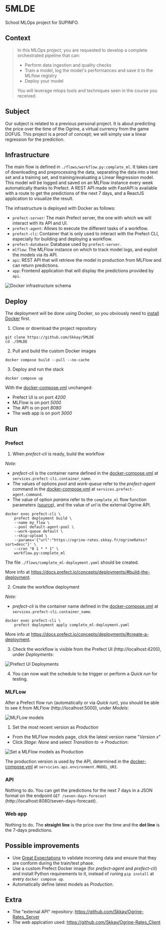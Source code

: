 # 5MLDE

School MLOps project for SUPINFO.


## Context

>In this MLOps project, you are requested to develop a complete orchestrated pipeline that can:
>- Perform data ingestion and quality checks
>- Train a model, log the model's performances and save it to the MLflow registry
>- Deploy your model
>
>You will leverage mlops tools and techniques seen in the course you received.


## Subject

Our subject is related to a previous personal project. It is about predicting the price over the time of the Ogrine, a virtual currency from the game DOFUS. This project is a proof of concept; we will simply use a linear regression for the prediction.


## Infrastructure

The main flow is defined in `./flows/workflow.py:complete_ml`. It takes care of downloading and preprocessing the data, separating the data into a test set and a training set, and training/evaluating a Linear Regression model. This model will be logged and saved on an MLFlow instance every week automatically thanks to Prefect.
A REST API made with FastAPI is available with a route to get the predictions of the next 7 days, and a ReactJS application to visualize the result.


The infrastructure is deployed with Docker as follows:

- `prefect-server`: The main Prefect server, the one with which we will interact with its API and UI.
- `prefect-agent`: Allows to execute the different tasks of a workflow.
- `prefect-cli`: Container that is only used to interact with the Prefect CLI, especially for building and deploying a workflow.
- `prefect-database`: Database used by `prefect-server`.
- `mlflow`: The MLFlow instance on which to track model logs, and exploit the models via its API.
- `api`: REST API that will retrieve the model in production from MLFlow and can return predictions.
- `app`: Frontend application that will display the predictions provided by `api`.

![Docker infrastructure schema](./docs/assets/docker-infrastructure.png)

## Deploy

The deployment will be done using Docker, so you obviously need to [install Docker](https://docs.docker.com/engine/install) first.

1. Clone or download the project repository
```
git clone https://github.com/Skkay/5MLDE
cd ./5MLDE
```

2. Pull and build the custom Docker images
```
docker compose build --pull --no-cache
```

3. Deploy and run the stack
```
docker compose up
```

With the <u>docker-compose.yml</u> unchanged: 
- Prefect UI is on port *4200*
- MLFlow is on port *5000*
- The API is on port *8080*
- The web app is on port *3000*

## Run

### Prefect

1. When *prefect-cli* is ready, build the workflow

*Note:* 
- *prefect-cli* is the container name defined in the <u>docker-compose.yml</u> at `services.prefect-cli.container_name`.
- The values of options *pool* and *work-queue* refer to the *prefect-agent* command in the <u>docker-compose.yml</u> at `services.prefect-agent.command`.
- The value of option *params* refer to the `complete_ml` flow function parameters ([source](https://github.com/Skkay/5MLDE/blob/dfb69343ae218d695a5ca71b89781024aa55f820/flows/workflow.py#L120)), and the value of *url* is the external Ogrine API.

```
docker exec prefect-cli \
	prefect deployment build \
	--name my_flow \
	--pool default-agent-pool \
	--work-queue default \
	--skip-upload \
	--params='{"url":"https://ogrine-rates.skkay.fr/ogrineRates?sort=desc"}' \
	--cron "0 1 * * 1" \
	workflow.py:complete_ml
```

The file `./flows/complete_ml-deployment.yaml` should be created.

More info at https://docs.prefect.io/concepts/deployments/#build-the-deployment.

2. Create the workflow deployment

*Note:* 
- *prefect-cli* is the container name defined in the <u>docker-compose.yml</u> at `services.prefect-cli.container_name`.

```
docker exec prefect-cli \
	prefect deployment apply complete_ml-deployment.yaml
```

More info at https://docs.prefect.io/concepts/deployments/#create-a-deployment.

3. Check the workflow is visible from the Prefect UI (http://localhost:4200), under *Deployments*:

![Prefect UI Deployments](./docs/assets/prefect-ui-deployments.png)

4. You can now wait the schedule to be trigger or perform a *Quick run* for testing.

### MLFLow

After a Prefect flow run (automatically or via *Quick run*), you should be able to see it from MLFlow (http://localhost:5000), under *Models*:

![MLFLow models](./docs/assets/mlflow-models.png)

1. Set the most recent version as *Production*

- From the MLFlow models page, click the latest version name "*Version x*"
- Click *Stage: None* and select *Transition to -> Production*:

![Set a MLFlow models as Production](./docs/assets/mlflow-models-production.png)

The production version is used by the API, determined in the <u>docker-compose.yml</u> at `servicies.api.environment.MODEL_URI`.

### API

Nothing to do. You can get the predictions for the next 7 days in a JSON format on the endpoint `GET /seven-days-forecast` (http://localhost:8080/seven-days-forecast).

### Web app

Nothing to do. The **straight line** is the price over the time and the **dot line** is the 7-days predictions.

## Possible improvements
- Use [Great Expectations](https://greatexpectations.io) to validate incoming data and ensure that they are conform during the train/test phase.
- Use a custom Prefect Docker image (for *prefect-agent* and *prefect-cli*) and install Python requirements to it, instead of runing `pip install` at every `docker compose up`.
- Automatically define latest models as *Production*.

## Extra
- The "external API" repository: https://github.com/Skkay/Ogrine-Rates_Server
- The web applcation used: https://github.com/Skkay/Ogrine-Rates_Client
